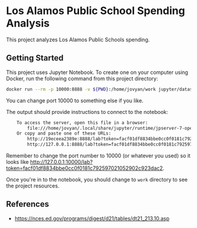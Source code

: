 # Los Alamos Public School Spending Analysis

This project analyzes Los Alamos Public Schools spending.

## Getting Started

This project uses Jupyter Notebook. To create one on your computer using Docker,
run the following command from this project directory:

```sh
docker run --rm -p 10000:8888 -v ${PWD}:/home/jovyan/work jupyter/datascience-notebook:2023-03-09
```

You can change port 10000 to something else if you like.

The output should provide instructions to connect to the notebook:

```sh
    To access the server, open this file in a browser:
        file:///home/jovyan/.local/share/jupyter/runtime/jpserver-7-open.html
    Or copy and paste one of these URLs:
        http://19eceea2389e:8888/lab?token=facf01df8834bbe0cc0f0181c792597021052902c923dac2
        http://127.0.0.1:8888/lab?token=facf01df8834bbe0cc0f0181c792597021052902c923dac2
```

Remember to change the port number to 10000 (or whatever you used) so it looks like <http://127.0.0.1:10000/lab?token=facf01df8834bbe0cc0f0181c792597021052902c923dac2>.

Once you're in to the notebook, you should change to `work` directory
to see the project resources.

## References

- <https://nces.ed.gov/programs/digest/d21/tables/dt21_213.10.asp>